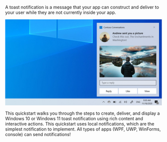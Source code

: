 A toast notification is a message that your app can construct and deliver to your user while they are not currently inside your app.

<img src="../images/toast-notification.png" width="628" alt="Screenshot of a toast notification"/>

This quickstart walks you through the steps to create, deliver, and display a Windows 10 or Windows 11 toast notification using rich content and interactive actions. This quickstart uses local notifications, which are the simplest notification to implement. All types of apps (WPF, UWP, WinForms, console) can send notifications!
